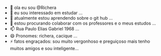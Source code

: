 - 👋 ola eu sou @Richera
- 👀 eu sou interessado em estudar ...
- 🌱 atualmente estou aprendendo sobre o git hub ...
- 💞️ estou procurando colaborar com os professores e o meus estudos ...
- 📫 Rua Paulo Elias Gabriel 1968 ...
- 😄 Pronomes: richera, cacique ...
- ⚡ fatos engraçados: sou muito vergonhoso e preguiçoso mais tenho muitos amigos e sou inteligente...

<!---
Richera/Richera is a ✨ special ✨ repository because its `README.md` (this file) appears on your GitHub profile.
You can click the Preview link to take a look at your changes.
--->
